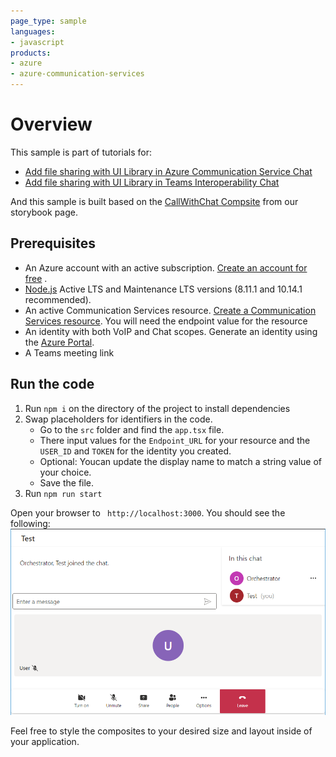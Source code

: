 ```yaml
---
page_type: sample
languages:
- javascript
products:
- azure
- azure-communication-services
---
```


# Overview

This sample is part of tutorials for:

- [Add file sharing with UI Library in Azure Communication Service Chat](./file-sharing-tutorial-acs-chat.md)
- [Add file sharing with UI Library in Teams Interoperability Chat](./file-sharing-tutorial-interop-chat.md)

And this sample is built based on the [CallWithChat Compsite](https://azure.github.io/communication-ui-library/?path=/docs/composites-call-with-chat-basicexample--basic-example) from our storybook page.

## Prerequisites

- An Azure account with an active subscription. [Create an account for free](https://azure.microsoft.com/free/?WT.mc_id=A261C142F)  .
- [Node.js](https://nodejs.org/en/) Active LTS and Maintenance LTS versions (8.11.1 and 10.14.1 recommended).
- An active Communication Services resource. [Create a Communication Services resource](https://docs.microsoft.com/azure/communication-services/quickstarts/create-communication-resource). You will need the endpoint value for the resource
- An identity with both VoIP and Chat scopes. Generate an identity using the [Azure Portal](https://docs.microsoft.com/azure/communication-services/quickstarts/identity/quick-create-identity).
- A Teams meeting link

## Run the code

1. Run `npm i` on the directory of the project to install dependencies
2. Swap placeholders for identifiers in the code.
    - Go to the `src` folder and find the `app.tsx` file.
    - There input values for the `Endpoint_URL` for your resource and the `USER_ID` and `TOKEN` for the identity you created.
    - Optional: Youcan update the display name to match a string value of your choice.
    - Save the file.
4. Run `npm run start`

Open your browser to ` http://localhost:3000`. You should see the following:
![Composite End State](../media/CompositeEnd.png)

Feel free to style the composites to your desired size and layout inside of your application.
